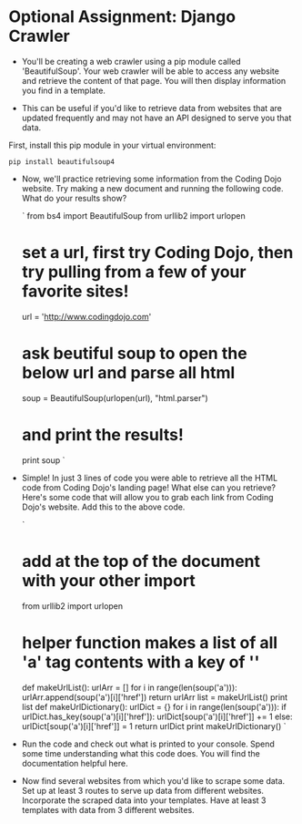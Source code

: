# Optional Assignment: Django Crawler

+ You'll be creating a web crawler using a pip module called 'BeautifulSoup'. Your web crawler will be able to access any website and retrieve the content of that page. You will then display information you find in a template.

+ This can be useful if you'd like to retrieve data from websites that are updated frequently and may not have an API designed to serve you that data.

First, install this pip module in your virtual environment:

`pip install beautifulsoup4`

+ Now, we'll practice retrieving some information from the Coding Dojo website. Try making a new document and running the following code. What do your results show?

	`
	from bs4 import BeautifulSoup
	from urllib2 import urlopen
	# set a url, first try Coding Dojo, then try pulling from a few of your favorite sites!
	url = 'http://www.codingdojo.com'
	# ask beutiful soup to open the below url and parse all html
	soup = BeautifulSoup(urlopen(url), "html.parser")
	# and print the results!
	print soup
	`

+ Simple! In just 3 lines of code you were able to retrieve all the HTML code from Coding Dojo's landing page! What else can you retrieve? Here's some code that will allow you to grab each link from Coding Dojo's website. Add this to the above code.

	`
	# add at the top of the document with your other import
	from urllib2 import urlopen
	# helper function makes a list of all 'a' tag contents with a key of ''
	def makeUrlList():
    		urlArr = []
    		for i in range(len(soup('a'))):
        		urlArr.append(soup('a')[i]['href'])
    		return urlArr
		list = makeUrlList()
		print list
	def makeUrlDictionary():
    		urlDict = {}
    		for i in range(len(soup('a'))):
        		if urlDict.has_key(soup('a')[i]['href']):
            			urlDict[soup('a')[i]['href']] += 1
        		else:
            			urlDict[soup('a')[i]['href']] = 1
    		return urlDict
		print makeUrlDictionary()
		`

+ Run the code and check out what is printed to your console. Spend some time understanding what this code does. You will find the documentation helpful here.

+ Now find several websites from which you'd like to scrape some data. Set up at least 3 routes to serve up data from different websites. Incorporate the scraped data into your templates. Have at least 3 templates with data from 3 different websites.

